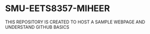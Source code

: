# SMU-EETS8357-MIHEER
THIS REPOSITORY IS CREATED TO HOST A SAMPLE WEBPAGE AND UNDERSTAND GITHUB BASICS

